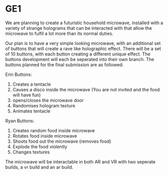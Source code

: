 # GE1
We are planning to create a futuristic household microwave, installed with a variety of strange holograms that can be interacted with that allow the microwave to fulfil a lot more than its normal duties. 

Our plan is to have a very simple looking microwave, with an additional set of buttons that will create a rave like holographic effect. There will be a set of 10 buttons, with each button creating a different unique effect. The buttons development will each be seperated into their own branch. The buttons planned for the final submission are as followed:

Erin Buttons:
1. Creates a tentacle
2. Causes a disco inside the microwave (You are not invited and the food will have fun)
3. opens/closes the microwave door
4. Randomises hologram texture
5. Animates tentacle

Ryan Buttons:
1. Creates random food inside microwave
2. Rotates food inside microwave
3. Shoots food out the microwave (removes food)
4. Explode the food violently
5. Changes textures

The microwave will be interactable in both AR and VR with two seperate builds, a vr build and an ar build. 
